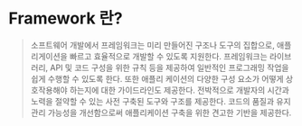 # Framework 란?
> 소프트웨어 개발에서 프레임워크는 미리 만들어진 구조나 도구의 집합으로, 애플리게이션을 빠르고 효율적으로 개발할 수 있도록 지원한다.
> 프레임워크는 라이브러리, API 및 코드 구성을 위한 규칙 등을 제공하여 일반적인 프로그래밍 작업을 쉽게 수행할 수 있도록 한다.
> 또한 애플리 케이션의 다양한 구성 요소가 어떻게 상호작용해야 하는지에 대한 가이드라인도 제공한다.
> 전박적으로 개발자의 시간과 노력을 절약할 수 있는 사전 구축된 도구와 구조를 제공한다.
> 코드의 품질과 유지 관리 가능성을 개선함으로써 애플리케이션 구축을 위한 견고한 기반을 제공한다.